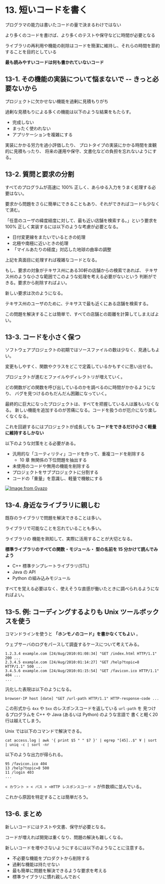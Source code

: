 # 13. 短いコードを書く

プログラマの能力は書いたコードの量で決まるわけではない

より多くのコードを書けば、より多くのテストや保守などに時間が必要となる

ライブラリの再利用や機能の削除はコードを簡潔に維持し、それらの時間を節約することを目的としている

**最も読みやすいコードは何も書かれていないコード**


## 13-1. その機能の実装について悩まないで -- きっと必要ないから

プロジェクトに欠かせない機能を過剰に見積もりがち

過剰な見積もりによる多くの機能は以下のような結果をもたらす。

* 完成しない
* まったく使われない
* アプリケーションを複雑にする

実装にかかる労力を過小評価したり、
プロトタイプの実装にかかる時間を楽観的に見積もったり、
将来の運用や保守、文書化などの負担を忘れないようにする。

## 13-2. 質問と要求の分割

すべてのプログラムが高速に 100% 正しく、あらゆる入力をうまく処理する必要はない。

要求から問題をさらに簡単にできることもあり、それができればコードも少なくて済む。

「任意のユーザの緯度経度に対して、最も近い店舗を検索する。」という要求を
100% 正しく実装するには以下のような考慮が必要となる。

* 日付変更線をまたいでいるときの処理
* 北極や南極に近いときの処理
* 「マイルあたりの経度」対応した地球の曲率の調整

上記を真面目に処理すれば複雑なコードとなる。

もし、要求の対象がテキサス州にある30軒の店舗からの検索であれば、
テキサス州のような小さな範囲でこのような処理を考える必要がないという
判断ができる。要求から削除すればよい。

新しい要求は次のようになる。

テキサス州のユーザのために、テキサスで最も近くにある店舗を検索する。

この問題を解決することは簡単で、すべての店舗との距離を計算してしまえばよい。

## 13-3. コードを小さく保つ

ソフトウェアプロジェクトの初期ではソースファイルの数は少なく、見通しもよい。

変更もしやすく、関数やクラスをどこで定義しているかもすぐに思い出せる。

プロジェクトが進むとファイルやディレクトリが増えていく。

どの関数がどの関数を呼び出しているのかを調べるのに時間がかかるようになり、
バグを見つけるのもだんだん困難になっていく。

最終的に巨大になったプロジェクトは、すべてを把握している人は誰もいなくなる。
新しい機能を追加するのが苦痛になる。コードを扱うのが厄介になり楽しくなくなる。

これを回避するにはプロジェクトが成長しても
**コードをできるだけ小さく軽量に維持するしかない**

以下のような対策をとる必要がある。

* 汎用的な「ユーティリティ」コードを作って、重複コードを削除する
  * 10 章 無関係の下位問題を抽出する
* 未使用のコードや無用の機能を削除する
* プロジェクトをサブプロジェクトに分割する
* コードの「重量」を意識し、軽量で機敏にする

[![Image from Gyazo](https://i.gyazo.com/d662fa6a029aa4f098b8e6efeffa0d07.png)](https://gyazo.com/d662fa6a029aa4f098b8e6efeffa0d07)


## 13-4. 身近なライブラリに親しむ

既存のライブラリで問題を解決できることは多い。

ライブラリで可能なことを忘れていることも多い。

ライブラリの 機能を熟知して、実際に活用することが大切となる。

**標準ライブラリのすべての関数・モジュール・ 型の名前を 15 分かけて読んでみよう**

* C++ 標準テンプレートライブラリ(STL)
* Java の API
* Python の組み込みモジュール

すべてを覚える必要はなく、使えそうな直感が働いたときに調べられるようになればよい。

## 13-5. 例: コーディングするよりも Unix ツールボックスを使う

コマンドラインを使うと **「ホンモノのコード」を書かなくてもよい** 。

ウェブサーバのログをパースして調査するケースについて考えてみる。

```
1.2.3.4 example.com [24/Aug/2010:01:08:34] "GET /index.html HTTP/1.1" 200 ... 
2.3.4.5 example.com [24/Aug/2010:01:14:27] "GET /help?topic=8 HTTP/1.1" 500 ... 
3.4.5.6 example.com [24/Aug/2010:01:15:54] "GET /favicon.ico HTTP/1.1" 404 ... 
...
```

汎化した表現は以下のようになる。

`browser-IP host [date] "GET /url-path HTTP/1.1" HTTP-response-code ...`

この形式から `4xx` や `5xx` のレスポンスコードを返している `url-path` を
見つけるプログラムを C++ や Java (あるいは Python) のような言語で
書くと軽く20行は越えてしまう。

Unix では以下のコマンドで解決できる。

`cat access.log | awk '{ print $5 " " $7 }' | egrep "[45]..$" ¥ | sort | uniq -c | sort -nr`

以下のような出力が得られる。

```
95 /favicon.ico 404
13 /help?topic=8 500
11 /login 403
...
```

`< カウント > < パス > <HTTP レスポンスコード >` が件数順に並んでいる。

これから原因を特定することは簡単だろう。

## 13-6. まとめ

新しいコードにはテストや文書、保守が必要となる。

コードが増えれば開発は重くなり、問題の解決も難しくなる。

新しいコードを増やさないようにするには以下のようなことに注意する。

* 不必要な機能をプロダクトから削除する
* 過剰な機能は持たせない
* 最も簡単に問題を解決できるような要求を考える
* 標準ライブラリに慣れ親しんでおく

